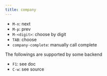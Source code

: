 ```yaml
---
title: company
---
```


* `M-n`: next
* `M-p`: prev
* `M-<digit>`: choose by digit
* `TAB`: choose
* `company-complete`: manually call complete

The followings are supported by some backend

* `F1`: see doc
* `C-w`: see source
